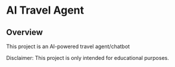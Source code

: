 # AI Travel Agent

## Overview
This project is an AI-powered travel agent/chatbot 

Disclaimer: This project is only intended for educational purposes.
